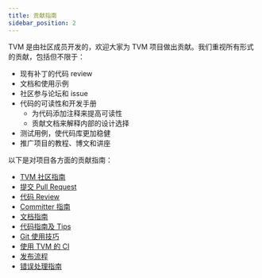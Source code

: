 ```yaml
---
title: 贡献指南
sidebar_position: 2
---
```


TVM 是由社区成员开发的，欢迎大家为 TVM 项目做出贡献。我们重视所有形式的贡献，包括但不限于：

- 现有补丁的代码 review
- 文档和使用示例
- 社区参与论坛和 issue
- 代码的可读性和开发手册
  - 为代码添加注释来提高可读性
  - 贡献文档来解释内部的设计选择
- 测试用例，使代码库更加稳健
- 推广项目的教程、博文和讲座

以下是对项目各方面的贡献指南：

* [TVM 社区指南](contribute/community)
* [提交 Pull Request](contribute/pull_request)
* [代码 Review](contribute/code_review)
* [Committer 指南](contribute/committer_guide)
* [文档指南](contribute/document)
* [代码指南及 Tips](contribute/code_guide)
* [Git 使用技巧](contribute/git_howto)
* [使用 TVM 的 CI](contribute/ci)
* [发布流程](contribute/release_process)
* [错误处理指南](contribute/error_handling)